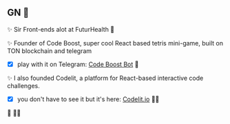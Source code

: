 ## GN 🌙

✨ Sir Front-ends alot at FuturHealth 🚀

✨ Founder of Code Boost, super cool React based tetris mini-game, built on TON blockchain and telegram

- [x] play with it on Telegram: <a href="https://t.me/code_boost_bot">Code Boost Bot</a> 🚀 

✨ I also founded Codelit, a platform for React-based interactive code challenges.

- [x] you don't have to see it but it's here: <a href="https://codelit.io">Codelit.io</a> 🧑‍💻 


🤠 🏴‍☠️

